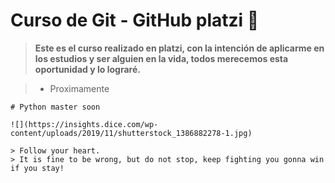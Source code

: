 #  Curso de Git - GitHub platzi 💚


> **Este es el curso realizado en platzi, con la intención de aplicarme en los estudios y ser alguien en la vida, todos merecemos esta oportunidad y lo lograré.**

> * Proximamente

```
# Python master soon

![](https://insights.dice.com/wp-content/uploads/2019/11/shutterstock_1386882278-1.jpg)

> Follow your heart.
> It is fine to be wrong, but do not stop, keep fighting you gonna win if you stay!

